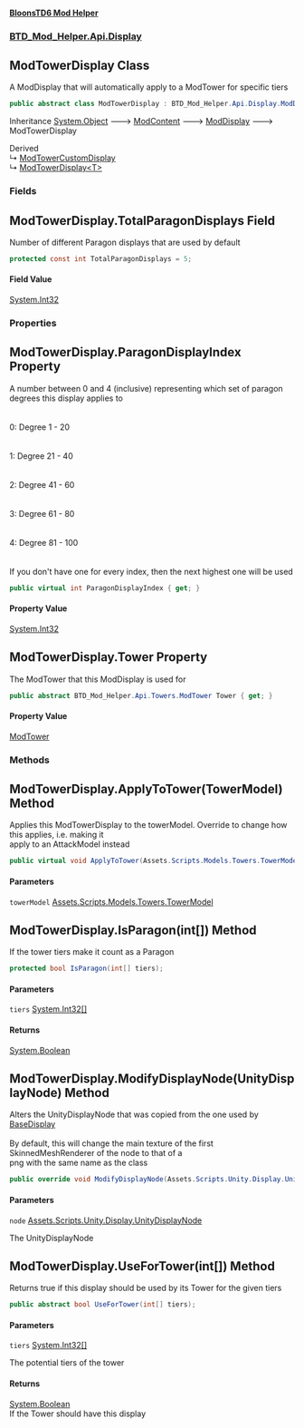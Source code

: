 #### [BloonsTD6 Mod Helper](README.md 'README')
### [BTD_Mod_Helper.Api.Display](README.md#BTD_Mod_Helper.Api.Display 'BTD_Mod_Helper.Api.Display')

## ModTowerDisplay Class

A ModDisplay that will automatically apply to a ModTower for specific tiers

```csharp
public abstract class ModTowerDisplay : BTD_Mod_Helper.Api.Display.ModDisplay
```

Inheritance [System.Object](https://docs.microsoft.com/en-us/dotnet/api/System.Object 'System.Object') &#129106; [ModContent](BTD_Mod_Helper.Api.ModContent.md 'BTD_Mod_Helper.Api.ModContent') &#129106; [ModDisplay](BTD_Mod_Helper.Api.Display.ModDisplay.md 'BTD_Mod_Helper.Api.Display.ModDisplay') &#129106; ModTowerDisplay

Derived  
&#8627; [ModTowerCustomDisplay](BTD_Mod_Helper.Api.Display.ModTowerCustomDisplay.md 'BTD_Mod_Helper.Api.Display.ModTowerCustomDisplay')  
&#8627; [ModTowerDisplay&lt;T&gt;](BTD_Mod_Helper.Api.Display.ModTowerDisplay_T_.md 'BTD_Mod_Helper.Api.Display.ModTowerDisplay<T>')
### Fields

<a name='BTD_Mod_Helper.Api.Display.ModTowerDisplay.TotalParagonDisplays'></a>

## ModTowerDisplay.TotalParagonDisplays Field

Number of different Paragon displays that are used by default

```csharp
protected const int TotalParagonDisplays = 5;
```

#### Field Value
[System.Int32](https://docs.microsoft.com/en-us/dotnet/api/System.Int32 'System.Int32')
### Properties

<a name='BTD_Mod_Helper.Api.Display.ModTowerDisplay.ParagonDisplayIndex'></a>

## ModTowerDisplay.ParagonDisplayIndex Property

A number between 0 and 4 (inclusive) representing which set of paragon degrees this display applies to  
<br/>  
0: Degree 1 - 20  
<br/>  
1: Degree 21 - 40  
<br/>  
2: Degree 41 - 60  
<br/>  
3: Degree 61 - 80  
<br/>  
4: Degree 81 - 100  
<br/>  
If you don't have one for every index, then the next highest one will be used

```csharp
public virtual int ParagonDisplayIndex { get; }
```

#### Property Value
[System.Int32](https://docs.microsoft.com/en-us/dotnet/api/System.Int32 'System.Int32')

<a name='BTD_Mod_Helper.Api.Display.ModTowerDisplay.Tower'></a>

## ModTowerDisplay.Tower Property

The ModTower that this ModDisplay is used for

```csharp
public abstract BTD_Mod_Helper.Api.Towers.ModTower Tower { get; }
```

#### Property Value
[ModTower](BTD_Mod_Helper.Api.Towers.ModTower.md 'BTD_Mod_Helper.Api.Towers.ModTower')
### Methods

<a name='BTD_Mod_Helper.Api.Display.ModTowerDisplay.ApplyToTower(Assets.Scripts.Models.Towers.TowerModel)'></a>

## ModTowerDisplay.ApplyToTower(TowerModel) Method

Applies this ModTowerDisplay to the towerModel. Override to change how this applies, i.e. making it  
apply to an AttackModel instead

```csharp
public virtual void ApplyToTower(Assets.Scripts.Models.Towers.TowerModel towerModel);
```
#### Parameters

<a name='BTD_Mod_Helper.Api.Display.ModTowerDisplay.ApplyToTower(Assets.Scripts.Models.Towers.TowerModel).towerModel'></a>

`towerModel` [Assets.Scripts.Models.Towers.TowerModel](https://docs.microsoft.com/en-us/dotnet/api/Assets.Scripts.Models.Towers.TowerModel 'Assets.Scripts.Models.Towers.TowerModel')

<a name='BTD_Mod_Helper.Api.Display.ModTowerDisplay.IsParagon(int[])'></a>

## ModTowerDisplay.IsParagon(int[]) Method

If the tower tiers make it count as a Paragon

```csharp
protected bool IsParagon(int[] tiers);
```
#### Parameters

<a name='BTD_Mod_Helper.Api.Display.ModTowerDisplay.IsParagon(int[]).tiers'></a>

`tiers` [System.Int32](https://docs.microsoft.com/en-us/dotnet/api/System.Int32 'System.Int32')[[]](https://docs.microsoft.com/en-us/dotnet/api/System.Array 'System.Array')

#### Returns
[System.Boolean](https://docs.microsoft.com/en-us/dotnet/api/System.Boolean 'System.Boolean')

<a name='BTD_Mod_Helper.Api.Display.ModTowerDisplay.ModifyDisplayNode(Assets.Scripts.Unity.Display.UnityDisplayNode)'></a>

## ModTowerDisplay.ModifyDisplayNode(UnityDisplayNode) Method

Alters the UnityDisplayNode that was copied from the one used by [BaseDisplay](BTD_Mod_Helper.Api.Display.ModDisplay.md#BTD_Mod_Helper.Api.Display.ModDisplay.BaseDisplay 'BTD_Mod_Helper.Api.Display.ModDisplay.BaseDisplay')<br/>  
By default, this will change the main texture of the first SkinnedMeshRenderer of the node to that of a  
png with the same name as the class

```csharp
public override void ModifyDisplayNode(Assets.Scripts.Unity.Display.UnityDisplayNode node);
```
#### Parameters

<a name='BTD_Mod_Helper.Api.Display.ModTowerDisplay.ModifyDisplayNode(Assets.Scripts.Unity.Display.UnityDisplayNode).node'></a>

`node` [Assets.Scripts.Unity.Display.UnityDisplayNode](https://docs.microsoft.com/en-us/dotnet/api/Assets.Scripts.Unity.Display.UnityDisplayNode 'Assets.Scripts.Unity.Display.UnityDisplayNode')

The UnityDisplayNode

<a name='BTD_Mod_Helper.Api.Display.ModTowerDisplay.UseForTower(int[])'></a>

## ModTowerDisplay.UseForTower(int[]) Method

Returns true if this display should be used by its Tower for the given tiers

```csharp
public abstract bool UseForTower(int[] tiers);
```
#### Parameters

<a name='BTD_Mod_Helper.Api.Display.ModTowerDisplay.UseForTower(int[]).tiers'></a>

`tiers` [System.Int32](https://docs.microsoft.com/en-us/dotnet/api/System.Int32 'System.Int32')[[]](https://docs.microsoft.com/en-us/dotnet/api/System.Array 'System.Array')

The potential tiers of the tower

#### Returns
[System.Boolean](https://docs.microsoft.com/en-us/dotnet/api/System.Boolean 'System.Boolean')  
If the Tower should have this display